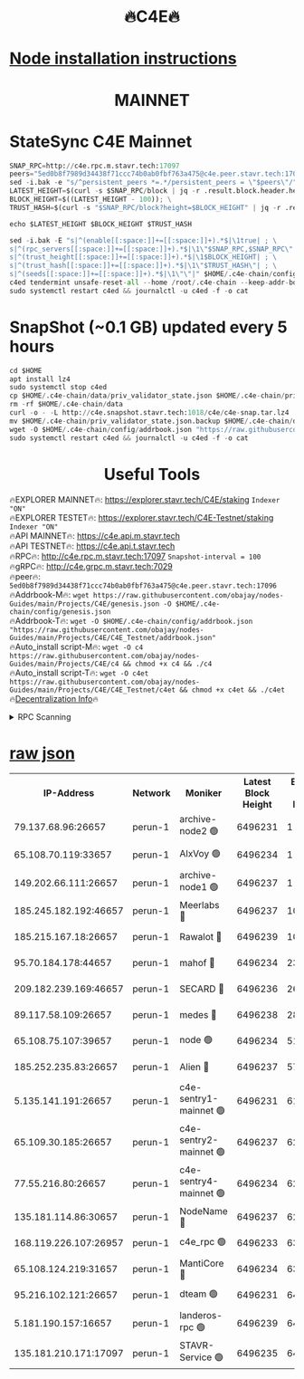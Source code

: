 <h1 align="center"> 🔥C4E🔥</h1>

[Node installation instructions](https://github.com/obajay/nodes-Guides/tree/main/Projects/C4E)
=

<h1 align="center"> MAINNET</h1>

# StateSync C4E Mainnet
```python
SNAP_RPC=http://c4e.rpc.m.stavr.tech:17097
peers="5ed0b8f7989d34438f71ccc74b0ab0fbf763a475@c4e.peer.stavr.tech:17096"
sed -i.bak -e "s/^persistent_peers *=.*/persistent_peers = \"$peers\"/" $HOME/.c4e-chain/config/config.toml
LATEST_HEIGHT=$(curl -s $SNAP_RPC/block | jq -r .result.block.header.height); \
BLOCK_HEIGHT=$((LATEST_HEIGHT - 100)); \
TRUST_HASH=$(curl -s "$SNAP_RPC/block?height=$BLOCK_HEIGHT" | jq -r .result.block_id.hash)

echo $LATEST_HEIGHT $BLOCK_HEIGHT $TRUST_HASH

sed -i.bak -E "s|^(enable[[:space:]]+=[[:space:]]+).*$|\1true| ; \
s|^(rpc_servers[[:space:]]+=[[:space:]]+).*$|\1\"$SNAP_RPC,$SNAP_RPC\"| ; \
s|^(trust_height[[:space:]]+=[[:space:]]+).*$|\1$BLOCK_HEIGHT| ; \
s|^(trust_hash[[:space:]]+=[[:space:]]+).*$|\1\"$TRUST_HASH\"| ; \
s|^(seeds[[:space:]]+=[[:space:]]+).*$|\1\"\"|" $HOME/.c4e-chain/config/config.toml
c4ed tendermint unsafe-reset-all --home /root/.c4e-chain --keep-addr-book
sudo systemctl restart c4ed && journalctl -u c4ed -f -o cat
```
# SnapShot (~0.1 GB) updated every 5 hours
```python
cd $HOME
apt install lz4
sudo systemctl stop c4ed
cp $HOME/.c4e-chain/data/priv_validator_state.json $HOME/.c4e-chain/priv_validator_state.json.backup
rm -rf $HOME/.c4e-chain/data
curl -o - -L http://c4e.snapshot.stavr.tech:1018/c4e/c4e-snap.tar.lz4 | lz4 -c -d - | tar -x -C $HOME/.c4e-chain --strip-components 2
mv $HOME/.c4e-chain/priv_validator_state.json.backup $HOME/.c4e-chain/data/priv_validator_state.json
wget -O $HOME/.c4e-chain/config/addrbook.json "https://raw.githubusercontent.com/obajay/nodes-Guides/main/Projects/C4E/addrbook.json"
sudo systemctl restart c4ed && journalctl -u c4ed -f -o cat
```
 <h1 align="center"> Useful Tools</h1>

🔥EXPLORER MAINNET🔥:  https://explorer.stavr.tech/C4E/staking            `Indexer "ON"` \
🔥EXPLORER TESTET🔥:   https://explorer.stavr.tech/C4E-Testnet/staking     `Indexer "ON"` \
🔥API MAINNET🔥:       https://c4e.api.m.stavr.tech \
🔥API TESTNET🔥:       https://c4e.api.t.stavr.tech \
🔥RPC🔥:               http://c4e.rpc.m.stavr.tech:17097                  `Snapshot-interval = 100` \
🔥gRPC🔥:              http://c4e.grpc.m.stavr.tech:7029 \
🔥peer🔥:              `5ed0b8f7989d34438f71ccc74b0ab0fbf763a475@c4e.peer.stavr.tech:17096` \
🔥Addrbook-M🔥:    ```wget https://raw.githubusercontent.com/obajay/nodes-Guides/main/Projects/C4E/genesis.json -O $HOME/.c4e-chain/config/genesis.json``` \
🔥Addrbook-T🔥:    ```wget -O $HOME/.c4e-chain/config/addrbook.json "https://raw.githubusercontent.com/obajay/nodes-Guides/main/Projects/C4E/C4E_Testnet/addrbook.json"``` \
🔥Auto_install script-M🔥: ```wget -O c4 https://raw.githubusercontent.com/obajay/nodes-Guides/main/Projects/C4E/c4 && chmod +x c4 && ./c4``` \
🔥Auto_install script-T🔥: ```wget -O c4et https://raw.githubusercontent.com/obajay/nodes-Guides/main/Projects/C4E/C4E_Testnet/c4et && chmod +x c4et && ./c4et``` \
🔥[Decentralization Info](https://github.com/obajay/StateSync-snapshots/tree/main/Projects/C4E/Decentralization)🔥




<details>
<summary>RPC Scanning</summary>

<h2 align="center"> We scan nodes in real time every 4 hours. And we provide the final result of RPC endpoints.
We cannot influence the operation of these nodes in any way. </h2>


```python
If Voting Power is higher than 0 --> then the Node is a validator of the network and may be subject to attack and be a potential threat to the chain.
```
```python
We marked such validators with a red symbol
```

</details>

[raw json](https://rpc-check.c4e.stavr.tech/c4e/rpc-c4e-result.json)
=



<table><tr><th>IP-Address</th><th>Network</th><th>Moniker</th><th>Latest Block Height</th><th>Earliest Block Height</th><th>Catching Up</th><th>Tx Index</th><th>Voting Power</th><th>Scan Time</th></tr><tr><td>79.137.68.96:26657</td><td>perun-1</td><td>archive-node2 🟢</td><td>6496231</td><td>1</td><td>False</td><td>on</td><td>0</td><td>2023-12-29T08:41:09.611417155UTC</td></tr><tr><td>65.108.70.119:33657</td><td>perun-1</td><td>AlxVoy 🟢</td><td>6496234</td><td>1</td><td>False</td><td>on</td><td>0</td><td>2023-12-29T08:41:23.661598063UTC</td></tr><tr><td>149.202.66.111:26657</td><td>perun-1</td><td>archive-node1 🟢</td><td>6496237</td><td>1</td><td>False</td><td>on</td><td>0</td><td>2023-12-29T08:41:39.209092722UTC</td></tr><tr><td>185.245.182.192:46657</td><td>perun-1</td><td>Meerlabs 🔴</td><td>6496237</td><td>1051501</td><td>False</td><td>on</td><td>493550</td><td>2023-12-29T08:41:42.789298340UTC</td></tr><tr><td>185.215.167.18:26657</td><td>perun-1</td><td>Rawalot 🔴</td><td>6496239</td><td>1090501</td><td>False</td><td>on</td><td>579034</td><td>2023-12-29T08:41:54.427774683UTC</td></tr><tr><td>95.70.184.178:44657</td><td>perun-1</td><td>mahof 🔴</td><td>6496234</td><td>2342001</td><td>False</td><td>off</td><td>1357006</td><td>2023-12-29T08:41:22.956603714UTC</td></tr><tr><td>209.182.239.169:46657</td><td>perun-1</td><td>SECARD 🔴</td><td>6496236</td><td>2616101</td><td>False</td><td>off</td><td>675729</td><td>2023-12-29T08:41:36.893533186UTC</td></tr><tr><td>89.117.58.109:26657</td><td>perun-1</td><td>medes 🔴</td><td>6496238</td><td>2826001</td><td>False</td><td>off</td><td>471345</td><td>2023-12-29T08:41:49.563376787UTC</td></tr><tr><td>65.108.75.107:39657</td><td>perun-1</td><td>node 🟢</td><td>6496234</td><td>5198801</td><td>False</td><td>on</td><td>0</td><td>2023-12-29T08:41:26.024171000UTC</td></tr><tr><td>185.252.235.83:26657</td><td>perun-1</td><td>Alien 🔴</td><td>6496237</td><td>5736001</td><td>False</td><td>on</td><td>380508</td><td>2023-12-29T08:41:40.005326839UTC</td></tr><tr><td>5.135.141.191:26657</td><td>perun-1</td><td>c4e-sentry1-mainnet 🟢</td><td>6496231</td><td>6198001</td><td>False</td><td>on</td><td>0</td><td>2023-12-29T08:41:08.904230136UTC</td></tr><tr><td>65.109.30.185:26657</td><td>perun-1</td><td>c4e-sentry2-mainnet 🟢</td><td>6496237</td><td>6238301</td><td>False</td><td>on</td><td>0</td><td>2023-12-29T08:41:42.458201927UTC</td></tr><tr><td>77.55.216.80:26657</td><td>perun-1</td><td>c4e-sentry4-mainnet 🟢</td><td>6496234</td><td>6241001</td><td>False</td><td>on</td><td>0</td><td>2023-12-29T08:41:23.328094430UTC</td></tr><tr><td>135.181.114.86:30657</td><td>perun-1</td><td>NodeName 🔴</td><td>6496237</td><td>6284301</td><td>False</td><td>off</td><td>333717</td><td>2023-12-29T08:41:39.624902429UTC</td></tr><tr><td>168.119.226.107:26957</td><td>perun-1</td><td>c4e_rpc 🟢</td><td>6496233</td><td>6396233</td><td>False</td><td>on</td><td>0</td><td>2023-12-29T08:41:16.081277240UTC</td></tr><tr><td>65.108.124.219:31657</td><td>perun-1</td><td>MantiCore 🔴</td><td>6496234</td><td>6396234</td><td>False</td><td>off</td><td>837805</td><td>2023-12-29T08:41:22.537164293UTC</td></tr><tr><td>95.216.102.121:26657</td><td>perun-1</td><td>dteam 🟢</td><td>6496231</td><td>6483001</td><td>False</td><td>on</td><td>0</td><td>2023-12-29T08:41:09.270697908UTC</td></tr><tr><td>5.181.190.157:16657</td><td>perun-1</td><td>landeros-rpc 🟢</td><td>6496239</td><td>6493501</td><td>False</td><td>on</td><td>0</td><td>2023-12-29T08:41:54.084128728UTC</td></tr><tr><td>135.181.210.171:17097</td><td>perun-1</td><td>STAVR-Service 🟢</td><td>6496235</td><td>6495001</td><td>False</td><td>on</td><td>0</td><td>2023-12-29T08:41:28.414691229UTC</td></tr></table>
